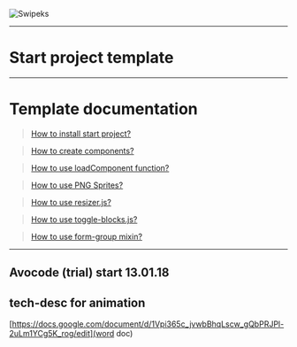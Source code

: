 ![Swipeks](http://swipeks.worksection.com/images/company/40793.png "Swipeks")

---

# Start project template

---

# Template documentation

> [How to install start project?](read/template_documentation__install.md)

> [How to create components?](read/template_documentation__create-components.md)

> [How to use loadComponent function?](read/template_documentation__loadcomponent.md)

> [How to use PNG Sprites?](read/template_documentation__png-sprites.md)

> [How to use resizer.js?](read/template_documentation__resizer-helper.md)

> [How to use toggle-blocks.js?](read/template_documentation__toggle-blocks-helper.md)

> [How to use form-group mixin?](read/template_documentation__c-forms.md)

---
## Avocode (trial) start 13.01.18

## tech-desc for animation
[https://docs.google.com/document/d/1Vpi365c_jvwbBhqLscw_gQbPRJPl-2uLm1YCg5K_rog/edit](word doc)